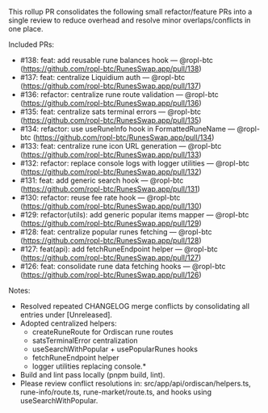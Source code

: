 This rollup PR consolidates the following small refactor/feature PRs into a single review to reduce overhead and resolve minor overlaps/conflicts in one place.

Included PRs:

- #138: feat: add reusable rune balances hook — @ropl-btc (https://github.com/ropl-btc/RunesSwap.app/pull/138)
- #137: feat: centralize Liquidium auth — @ropl-btc (https://github.com/ropl-btc/RunesSwap.app/pull/137)
- #136: refactor: centralize rune route validation — @ropl-btc (https://github.com/ropl-btc/RunesSwap.app/pull/136)
- #135: feat: centralize sats terminal errors — @ropl-btc (https://github.com/ropl-btc/RunesSwap.app/pull/135)
- #134: refactor: use useRuneInfo hook in FormattedRuneName — @ropl-btc (https://github.com/ropl-btc/RunesSwap.app/pull/134)
- #133: feat: centralize rune icon URL generation — @ropl-btc (https://github.com/ropl-btc/RunesSwap.app/pull/133)
- #132: refactor: replace console logs with logger utilities — @ropl-btc (https://github.com/ropl-btc/RunesSwap.app/pull/132)
- #131: feat: add generic search hook — @ropl-btc (https://github.com/ropl-btc/RunesSwap.app/pull/131)
- #130: refactor: reuse fee rate hook — @ropl-btc (https://github.com/ropl-btc/RunesSwap.app/pull/130)
- #129: refactor(utils): add generic popular items mapper — @ropl-btc (https://github.com/ropl-btc/RunesSwap.app/pull/129)
- #128: feat: centralize popular runes fetching — @ropl-btc (https://github.com/ropl-btc/RunesSwap.app/pull/128)
- #127: feat(api): add fetchRuneEndpoint helper — @ropl-btc (https://github.com/ropl-btc/RunesSwap.app/pull/127)
- #126: feat: consolidate rune data fetching hooks — @ropl-btc (https://github.com/ropl-btc/RunesSwap.app/pull/126)

Notes:

- Resolved repeated CHANGELOG merge conflicts by consolidating all entries under [Unreleased].
- Adopted centralized helpers:
  - createRuneRoute for Ordiscan rune routes
  - satsTerminalError centralization
  - useSearchWithPopular + usePopularRunes hooks
  - fetchRuneEndpoint helper
  - logger utilities replacing console.*
- Build and lint pass locally (pnpm build, lint).
- Please review conflict resolutions in: src/app/api/ordiscan/helpers.ts, rune-info/route.ts, rune-market/route.ts, and hooks using useSearchWithPopular.
